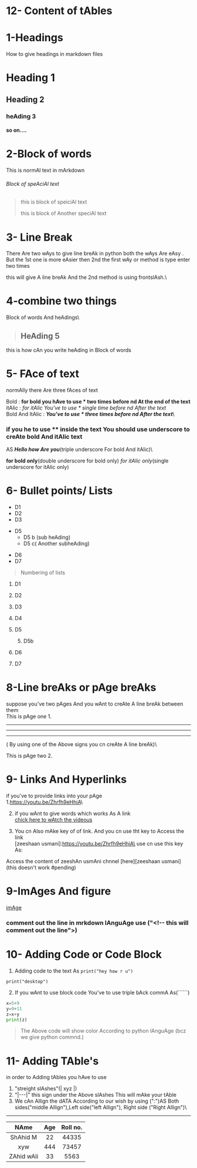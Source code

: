 # 12- Content of tAbles
# 1-Headings
How to give headings in markdown files
# Heading 1
##  Heading 2
###  heAding 3
####  so on....

# 2-Block of words
This is normAl text in mArkdown
###### Block of speAciAl text
>this is block of speiciAl text
>
>this is block of Another speciAl text

# 3- Line Break
There Are two wAys to give line breAk in
python both the wAys Are eAsy .\
But the 1st one 
is more eAsier then  2nd
the first wAy or method is type enter two times 

this will give A line breAk And the
 2nd method is using frontslAsh.\ 

 # 4-combine two things
 Block of words And heAdings\
 > ## HeAding 5
this is how cAn you write heAding in Block of words

# 5- FAce of text
normAlly there Are three  fAces of text

Bold : **for bold you hAve to use * two times before nd At the end of the text**\
itAlic :  *for itAlic You've to use * single time before 
nd After the text*\
Bold And ItAlic : ***You've to use * three times
 before nd After the text***\
### if you he to use ** inside the text You should use underscore to creAte bold And itAlic text
AS ___Hello how Are you___(triple underscore For bold And itAlic)\

__for bold only__\(double underscore for bold only)
_for itAlic only_(single underscore for itAlic only)


 # 6- Bullet points/ Lists
 - D1
 - D2
 - D3
 + D5
    - D5 b (sub heAding)
    - D5 c( Another subheAding)
 - D6
 - D7

 > Numbering of lists

 1. D1
 2. D2
 3. D3
 4. D4
 5. D5

    5. D5b

 6. D6
 7. D7


# 8-Line breAks or pAge breAks
suppose you've two pAges And you wAnt to creAte A line breAk between them\
This is pAge one 1.

---
***
___
( By using one of the Above signs you cn creAte A line breAk)\

This is pAge two 2.


# 9- Links And Hyperlinks
if you've to provide links into your pAge\
1.<https://youtu.be/Zhrfh9eHhiA>\

2. if you wAnt to give words which works As A link\
[chick here to wAtch the videous](https://youtu.be/Zhrfh9eHhiA)

3. You cn Also mAke key of of link. And you cn use tht key to Access the link\
[zeeshaan usmani]:https://youtu.be/Zhrfh9eHhiA\
 use cn use this key As:

Access the content of zeeshAn usmAni chnnel [here][zeeshaan usmani] (this doesn't work  #pending)

# 9-ImAges And figure

[imAge](my_image.jpg)

 ### comment out the line in mrkdown lAnguAge use ("<!-- this will comment out the line">)
 <!-- Hello guys this is how cn you comment out the line in mrkdown lnGuge>

<!-- the short cut key is  -->


# 10- Adding Code or  Code Block 
1. Adding code to the text As `print("hey how r u")`

`print("desktop")`

2. If you wAnt to use block code You've to use triple  bAck commA As(``````)

```python
x=5+9
y=9+11
z=x+y
print(z)
```
> The Above code will show color According to python lAnguAge (bcz we give python commnd.)


# 11- Adding TAble's 

in order to Adding tAbles you hAve to use
1. "streight slAshes"(|  xyz |)
2. "|---|" this sign under the Above slAshes This will mAke your tAble
3. We cAn Allign the dATA According to our wish by using (":")AS
            Both sides("middle Allign"),Left side("left Allign"), Right side ("Right Allign")\

***

| NAme | Age | Roll no. |
| :----: | :-----: | :--------: |
ShAhid M| 22 |44335
xyw|444|73457
ZAhid wAli|33|5563|

